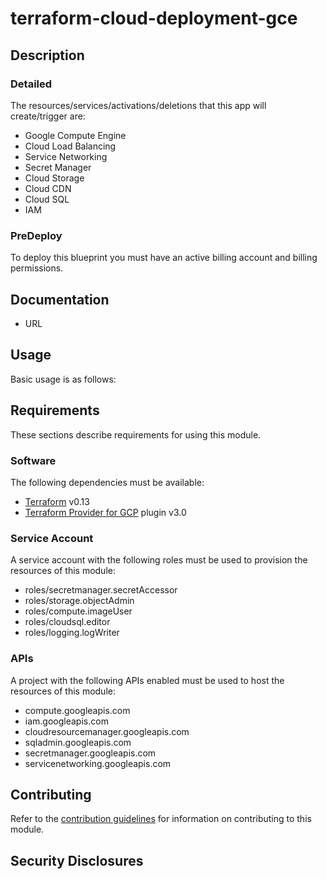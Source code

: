 # terraform-cloud-deployment-gce

## Description

### Detailed

The resources/services/activations/deletions that this app will create/trigger are:

- Google Compute Engine
- Cloud Load Balancing
- Service Networking
- Secret Manager
- Cloud Storage
- Cloud CDN
- Cloud SQL
- IAM

### PreDeploy

To deploy this blueprint you must have an active billing account and billing permissions.

## Documentation

- URL

## Usage

Basic usage is as follows:

## Requirements

These sections describe requirements for using this module.

### Software

The following dependencies must be available:

- [Terraform][terraform] v0.13
- [Terraform Provider for GCP][terraform-provider-gcp] plugin v3.0

### Service Account

A service account with the following roles must be used to provision
the resources of this module:

- roles/secretmanager.secretAccessor
- roles/storage.objectAdmin
- roles/compute.imageUser
- roles/cloudsql.editor
- roles/logging.logWriter

### APIs

A project with the following APIs enabled must be used to host the
resources of this module:

- compute.googleapis.com
- iam.googleapis.com
- cloudresourcemanager.googleapis.com
- sqladmin.googleapis.com
- secretmanager.googleapis.com
- servicenetworking.googleapis.com

## Contributing

Refer to the [contribution guidelines](CONTRIBUTING.md) for
information on contributing to this module.

[terraform-provider-gcp]: https://www.terraform.io/docs/providers/google/index.html
[terraform]: https://www.terraform.io/downloads.html

## Security Disclosures
